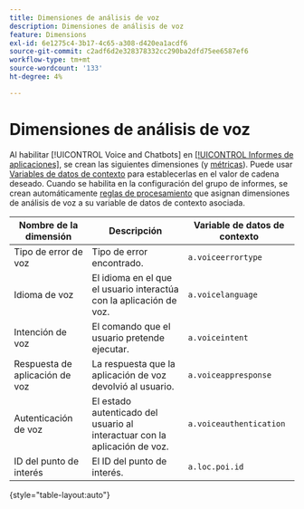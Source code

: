 ```yaml
---
title: Dimensiones de análisis de voz
description: Dimensiones de análisis de voz
feature: Dimensions
exl-id: 6e1275c4-3b17-4c65-a308-d420ea1acdf6
source-git-commit: c2adf6d2e328378332cc290ba2dfd75ee6587ef6
workflow-type: tm+mt
source-wordcount: '133'
ht-degree: 4%

---
```


# Dimensiones de análisis de voz

Al habilitar [!UICONTROL Voice and Chatbots] en [[!UICONTROL Informes de aplicaciones]](/help/admin/admin/c-manage-report-suites/c-edit-report-suites/app-reporting.md), se crean las siguientes dimensiones (y [métricas](../metrics/voice-metrics.md)). Puede usar [Variables de datos de contexto](/help/implement/vars/page-vars/contextdata.md) para establecerlas en el valor de cadena deseado. Cuando se habilita en la configuración del grupo de informes, se crean automáticamente [reglas de procesamiento](/help/admin/admin/c-manage-report-suites/c-edit-report-suites/general/processing-rules/pr-overview.md) que asignan dimensiones de análisis de voz a su variable de datos de contexto asociada.

| Nombre de la dimensión | Descripción | Variable de datos de contexto |
| --- | --- | --- |
| Tipo de error de voz | Tipo de error encontrado. | `a.voiceerrortype` |
| Idioma de voz | El idioma en el que el usuario interactúa con la aplicación de voz. | `a.voicelanguage` |
| Intención de voz | El comando que el usuario pretende ejecutar. | `a.voiceintent` |
| Respuesta de aplicación de voz | La respuesta que la aplicación de voz devolvió al usuario. | `a.voiceappresponse` |
| Autenticación de voz | El estado autenticado del usuario al interactuar con la aplicación de voz. | `a.voiceauthentication` |
| ID del punto de interés | El ID del punto de interés. | `a.loc.poi.id` |

{style="table-layout:auto"}
